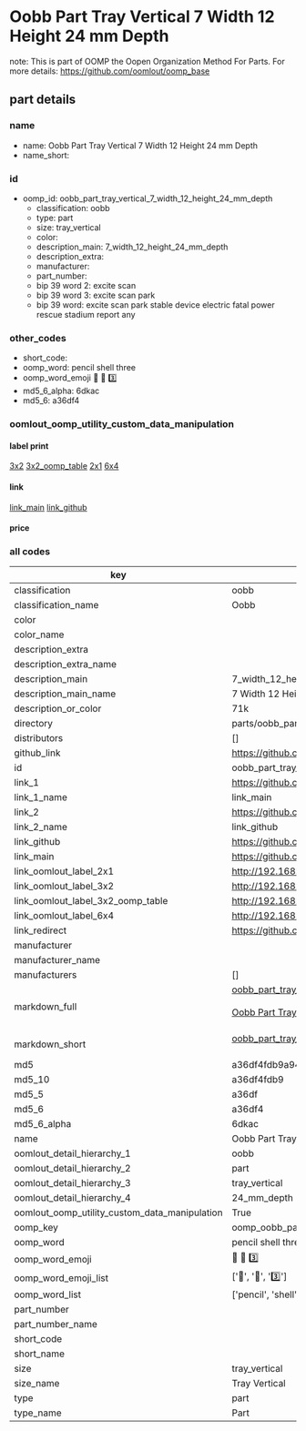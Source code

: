 # Oobb Part Tray Vertical 7 Width 12 Height 24 mm Depth  

note: This is part of OOMP the Oopen Organization Method For Parts. For more details: https://github.com/oomlout/oomp_base

##  part details
  







### name
* name: Oobb Part Tray Vertical 7 Width 12 Height 24 mm Depth
* name_short: 
### id
* oomp_id: oobb_part_tray_vertical_7_width_12_height_24_mm_depth
  * classification: oobb
  * type: part
  * size: tray_vertical
  * color: 
  * description_main: 7_width_12_height_24_mm_depth
  * description_extra: 
  * manufacturer: 
  * part_number: 
  * bip 39 word 2: excite scan
  * bip 39 word 3: excite scan park
  * bip 39 word: excite scan park stable device electric fatal power rescue stadium report any

### other_codes
* short_code: 
* oomp_word: pencil shell three
* oomp_word_emoji :pencil: :shell: :three:
* md5_6_alpha: 6dkac
* md5_6: a36df4






### oomlout_oomp_utility_custom_data_manipulation
#### label print
[3x2](http://192.168.1.245:1112/?label=oomp%206dkac)
[3x2_oomp_table](http://192.168.1.108:1112/?label=oomp%206dkac)
[2x1](http://192.168.1.242:1112/?label=oomp%206dkac)
[6x4](http://192.168.1.55:1112/?label=oomp%206dkac)    

#### link

[link_main](https://github.com/oomlout/oomlout_oomp_version_1_messy/tree/main/parts/oobb_part_tray_vertical_7_width_12_height_24_mm_depth) [link_github](https://github.com/oomlout/oomlout_oomp_version_1_messy/tree/main/parts/oobb_part_tray_vertical_7_width_12_height_24_mm_depth)                             

#### price







### all codes 
| key | value |  
| --- | --- |  
| classification | oobb |  
| classification_name | Oobb |  
| color |  |  
| color_name |  |  
| description_extra |  |  
| description_extra_name |  |  
| description_main | 7_width_12_height_24_mm_depth |  
| description_main_name | 7 Width 12 Height 24 mm Depth |  
| description_or_color | 71k |  
| directory | parts/oobb_part_tray_vertical_7_width_12_height_24_mm_depth |  
| distributors | [] |  
| github_link | https://github.com/oomlout/oomlout_oomp_part_src/tree/main/parts/oobb_part_tray_vertical_7_width_12_height_24_mm_depth |  
| id | oobb_part_tray_vertical_7_width_12_height_24_mm_depth |  
| link_1 | https://github.com/oomlout/oomlout_oomp_version_1_messy/tree/main/parts/oobb_part_tray_vertical_7_width_12_height_24_mm_depth |  
| link_1_name | link_main |  
| link_2 | https://github.com/oomlout/oomlout_oomp_version_1_messy/tree/main/parts/oobb_part_tray_vertical_7_width_12_height_24_mm_depth |  
| link_2_name | link_github |  
| link_github | https://github.com/oomlout/oomlout_oomp_version_1_messy/tree/main/parts/oobb_part_tray_vertical_7_width_12_height_24_mm_depth |  
| link_main | https://github.com/oomlout/oomlout_oomp_version_1_messy/tree/main/parts/oobb_part_tray_vertical_7_width_12_height_24_mm_depth |  
| link_oomlout_label_2x1 | http://192.168.1.242:1112/?label=oomp%206dkac |  
| link_oomlout_label_3x2 | http://192.168.1.245:1112/?label=oomp%206dkac |  
| link_oomlout_label_3x2_oomp_table | http://192.168.1.108:1112/?label=oomp%206dkac |  
| link_oomlout_label_6x4 | http://192.168.1.55:1112/?label=oomp%206dkac |  
| link_redirect | https://github.com/oomlout/oomlout_oomp_version_1_messy/tree/main/parts/oobb_part_tray_vertical_7_width_12_height_24_mm_depth |  
| manufacturer |  |  
| manufacturer_name |  |  
| manufacturers | [] |  
| markdown_full | [oobb_part_tray_vertical_7_width_12_height_24_mm_depth](none)<br>[](none)<br>[Oobb Part Tray Vertical 7 Width 12 Height 24 Mm Depth](none)<br><br> |  
| markdown_short | [oobb_part_tray_vertical_7_width_12_height_24_mm_depth](none)<br><br> |  
| md5 | a36df4fdb9a94a711d9e5d3d40b00a76 |  
| md5_10 | a36df4fdb9 |  
| md5_5 | a36df |  
| md5_6 | a36df4 |  
| md5_6_alpha | 6dkac |  
| name | Oobb Part Tray Vertical 7 Width 12 Height 24 mm Depth |  
| oomlout_detail_hierarchy_1 | oobb |  
| oomlout_detail_hierarchy_2 | part |  
| oomlout_detail_hierarchy_3 | tray_vertical |  
| oomlout_detail_hierarchy_4 | 24_mm_depth |  
| oomlout_oomp_utility_custom_data_manipulation | True |  
| oomp_key | oomp_oobb_part_tray_vertical_7_width_12_height_24_mm_depth |  
| oomp_word | pencil shell three |  
| oomp_word_emoji | :pencil: :shell: :three: |  
| oomp_word_emoji_list | [':pencil:', ':shell:', ':three:'] |  
| oomp_word_list | ['pencil', 'shell', 'three'] |  
| part_number |  |  
| part_number_name |  |  
| short_code |  |  
| short_name |  |  
| size | tray_vertical |  
| size_name | Tray Vertical |  
| type | part |  
| type_name | Part |  
